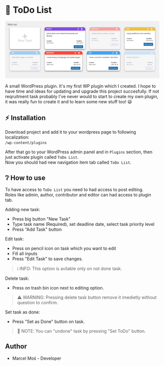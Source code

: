 # :date: ToDo List

![Plugin preview](preview.png)

A small WordPress plugin.
It's my first WP plugin which I created. I hope to have time and ideas for updating and upgrade this project succesfully.
If not reqruitment task probably I've never would to start to create my own plugin, it was really fun to create it and to  learn some new stuff too! :smiley:

## :zap: Installation
Download project and add it to your wordpress page to following localization: <br>
`/wp-content/plugins`

After that go to your WordPress admin panel and in `Plugins` section, then just activate plugin called `ToDo List`.<br>
Now you should had new navigation item tab called `ToDo List`.

## :grey_question: How to use
To have access to `ToDo List` you need to had access to post editing.<br>
Roles like admin, author, contributor and editor can had access to plugin tab.

Adding new task:
- Press big button "New Task"
- Type task name (Required), set deadline date, select task priority level
- Press "Add Task" button

Edit task:
- Press on pencil icon on task which you want to edit
- Fill all inputs
- Press "Edit Task" to save changes.
> :information_source: INFO: This option is avilable only on not done task.

Delete task:
- Press on trash bin icon next to editing option.
> :warning: WARNING: Pressing delete task button remove it imedietly without question to confirm.

Set task as done:
- Press "Set as Done" button on task.
> :memo: NOTE: You can "undone" task by pressing "Set ToDo" button.

## Author
- Marcel Moś - Developer